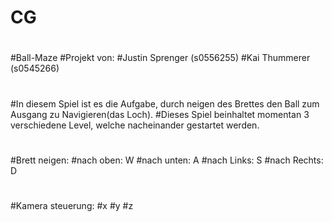# CG
#
#Ball-Maze
#Projekt von:
#Justin Sprenger		(s0556255)
#Kai Thummerer			(s0545266)
#
#In diesem Spiel ist es die Aufgabe, durch neigen des Brettes den Ball zum Ausgang zu Navigieren(das Loch).
#Dieses Spiel beinhaltet momentan 3 verschiedene Level, welche nacheinander gestartet werden.
#
#Brett neigen:
#nach oben:	W
#nach unten:	A
#nach Links:	S
#nach Rechts:	D
#
#Kamera steuerung:
#x
#y
#z
